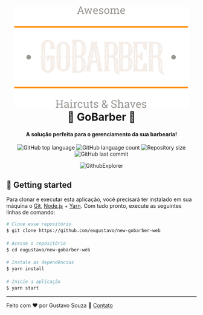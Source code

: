 <h1 align="center">
    <img alt="GoBarber" src="./src/assets/logo.svg" />
    <br>
    💈 GoBarber 💈
</h1>

<h4 align="center">
A solução perfeita para o gerenciamento da sua barbearia!
</h4>

<p align="center">

  <img alt="GitHub top language" src="https://img.shields.io/github/languages/top/eugustavo/new-gobarber-web.svg">

  <img alt="GitHub language count" src="https://img.shields.io/github/languages/count/eugustavo/new-gobarber-web.svg">

  <img alt="Repository size" src="https://img.shields.io/github/repo-size/eugustavo/new-gobarber-web.svg">

  <img alt="GitHub last commit" src="https://img.shields.io/github/last-commit/eugustavo/new-gobarber-web.svg">

</p>

<p align="center">
  <img alt="GithubExplorer" src="https://i.imgur.com/7jP3Liz.gif">
</p>


## :rocket: Getting started
Para clonar e executar esta aplicação, você precisará ter instalado em sua máquina o [Git](https://git-scm.com), [Node.js](https://nodejs.org) + [Yarn](https://yarnpkg.com). Com tudo pronto, execute as seguintes linhas de comando:

```bash
# Clone esse repositório
$ git clone https://github.com/eugustavo/new-gobarber-web

# Acesse o repositório
$ cd eugustavo/new-gobarber-web

# Instale as dependências
$ yarn install

# Inicie a aplicação
$ yarn start
```

---

Feito com ♥ por Gustavo Souza :wave: [Contato](https://www.linkedin.com/in/eugustavosouza/)

